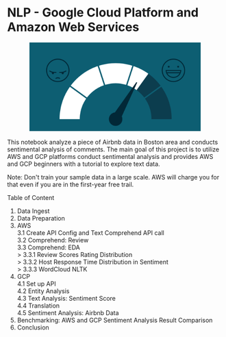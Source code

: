 # NLP - Google Cloud Platform and Amazon Web Services

<p align="center">
  <img width="400" src="2.png">
</p>

This notebook analyze a piece of Airbnb data in Boston area and conducts sentimental analysis of comments. The main goal of this project is to utilize AWS and GCP platforms conduct sentimental analysis and provides AWS and GCP beginners with a tutorial to explore text data. 

Note: Don't train your sample data in a large scale. AWS will charge you for that even if you are in the first-year free trail.
 
Table of Content

1. Data Ingest
2. Data Preparation
3. AWS
  <br>3.1 Create API Config and Text Comprehend API call
  <br>3.2 Comprehend: Review
  <br>3.3 Comprehend: EDA
      <br> > 3.3.1 Review Scores Rating Distribution
      <br> > 3.3.2 Host Response Time Distribution in Sentiment
      <br> > 3.3.3 WordCloud NLTK
4. GCP
  <br>4.1 Set up API
  <br>4.2 Entity Analysis
  <br>4.3 Text Analysis: Sentiment Score
  <br>4.4 Translation
  <br>4.5 Sentiment Analysis: Airbnb Data
5. Benchmarking: AWS and GCP Sentiment Analysis Result Comparison
6. Conclusion
